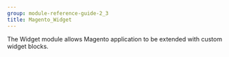```yaml
---
group: module-reference-guide-2_3
title: Magento_Widget
---
```


The Widget module allows Magento application to be extended with custom widget blocks.

